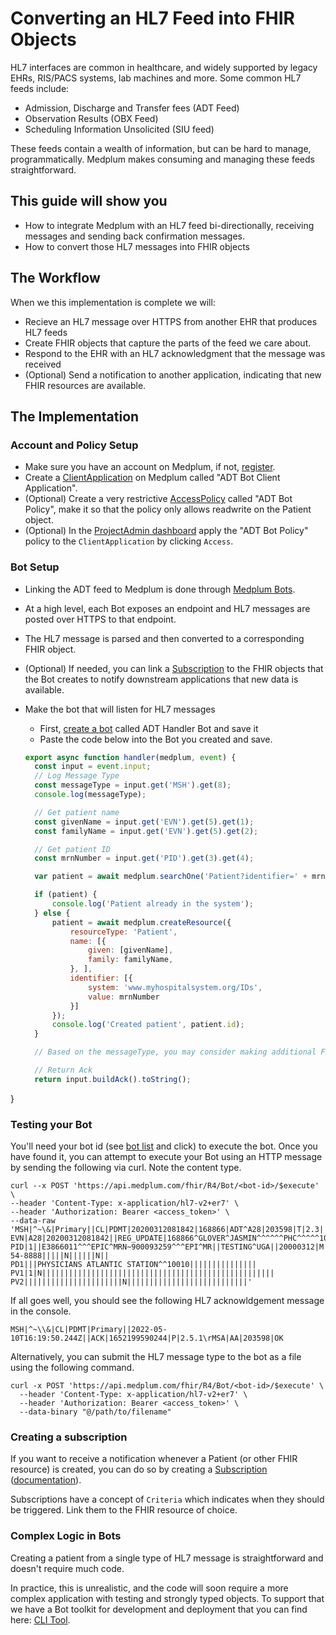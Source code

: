 
# Converting an HL7 Feed into FHIR Objects

HL7 interfaces are common in healthcare, and widely supported by legacy EHRs, RIS/PACS systems, lab machines and more.  Some common HL7 feeds include:

* Admission, Discharge and Transfer fees (ADT Feed)
* Observation Results (OBX Feed)
* Scheduling Information Unsolicited (SIU feed)

These feeds contain a wealth of information, but can be hard to manage, programmatically.  Medplum makes consuming and managing these feeds straightforward.

## This guide will show you

* How to integrate Medplum with an HL7 feed bi-directionally, receiving messages and sending back confirmation messages.
* How to convert those HL7 messages into FHIR objects

## The Workflow

When we this implementation is complete we will:

* Recieve an HL7 message over HTTPS from another EHR that produces HL7 feeds
* Create FHIR objects that capture the parts of the feed we care about.
* Respond to the EHR with an HL7 acknowledgment that the message was received
* (Optional) Send a notification to another application, indicating that new FHIR resources are available.

## The Implementation

### Account and Policy Setup

* Make sure you have an account on Medplum, if not, [register](https://app.medplum.com/register).
* Create a [ClientApplication](https://app.medplum.com/admin/project) on Medplum called "ADT Bot Client Application".
* (Optional) Create a very restrictive [AccessPolicy](https://app.medplum.com/AccessPolicy) called "ADT Bot Policy", make it so that the policy only allows readwrite on the Patient object.
* (Optional) In the [ProjectAdmin dashboard](https://app.medplum.com/admin/project) apply the "ADT Bot Policy" policy to the `ClientApplication` by clicking `Access`.

### Bot Setup

* Linking the ADT feed to Medplum is done through [Medplum Bots](https://app.medplum.com/Bot).
* At a high level, each Bot exposes an endpoint and HL7 messages are posted over HTTPS to that endpoint.
* The HL7 message is parsed and then converted to a corresponding FHIR object.  
* (Optional) If needed, you can link a [Subscription](https://app.medplum.com/Subscription) to the FHIR objects that the Bot creates to notify downstream applications that new data is available.

* Make the bot that will listen for HL7 messages
  * First, [create a bot](https://app.medplum.com/admin/project) called ADT Handler Bot and save it
  * Paste the code below into the Bot you created and save.

  ```js
  export async function handler(medplum, event) {
    const input = event.input;
    // Log Message Type
    const messageType = input.get('MSH').get(8);
    console.log(messageType);

    // Get patient name
    const givenName = input.get('EVN').get(5).get(1);
    const familyName = input.get('EVN').get(5).get(2);

    // Get patient ID
    const mrnNumber = input.get('PID').get(3).get(4);

    var patient = await medplum.searchOne('Patient?identifier=' + mrnNumber);

    if (patient) {
        console.log('Patient already in the system');
    } else {
        patient = await medplum.createResource({
            resourceType: 'Patient',
            name: [{
                given: [givenName],
                family: familyName,
            }, ],
            identifier: [{
                system: 'www.myhospitalsystem.org/IDs',
                value: mrnNumber
            }]
        });
        console.log('Created patient', patient.id);
    }

    // Based on the messageType, you may consider making additional FHIR objects here

    // Return Ack
    return input.buildAck().toString();
}

### Testing your Bot

You'll need your bot id (see [bot list](https://app.medplum.com/Bot) and click) to execute the bot. Once you have found it, you can attempt to execute your Bot using an HTTP message by sending the following via curl.  Note the content type.

```cURL
curl --x POST 'https://api.medplum.com/fhir/R4/Bot/<bot-id>/$execute' \
--header 'Content-Type: x-application/hl7-v2+er7' \
--header 'Authorization: Bearer <access_token>' \
--data-raw 'MSH|^~\&|Primary||CL|PDMT|20200312081842|168866|ADT^A28|203598|T|2.3|||||||||||
EVN|A28|20200312081842||REG_UPDATE|168866^GLOVER^JASMIN^^^^^^PHC^^^^^10010||
PID|1||E3866011^^^EPIC^MRN~900093259^^^EPI^MR||TESTING^UGA||20000312|M|||^^^^^USA^P||||||||123-54-8888|||||N||||||N||
PD1|||PHYSICIANS ATLANTIC STATION^^10010|||||||||||||||
PV1|1|N||||||||||||||||||||||||||||||||||||||||||||||||||||
PV2||||||||||||||||||||||N|||||||||||||||||||||||||||'
```

If all goes well, you should see the following HL7 acknowldgement message in the console.

```hl7
MSH|^~\\&|CL|PDMT|Primary||2022-05-10T16:19:50.244Z||ACK|1652199590244|P|2.5.1\rMSA|AA|203598|OK
```

Alternatively, you can submit the HL7 message type to the bot as a file using the following command.

```cURL
curl -x POST 'https://api.medplum.com/fhir/R4/Bot/<bot-id>/$execute' \
  --header 'Content-Type: x-application/hl7-v2+er7' \
  --header 'Authorization: Bearer <access_token>' \
  --data-binary "@/path/to/filename"
```

### Creating a subscription

If you want to receive a notification whenever a Patient (or other FHIR resource) is created, you can do so by creating a [Subscription](https://docs.medplum.com/api/fhir/resources/subscription) ([documentation](https://docs.medplum.com/api/fhir/resources/subscription)).

Subscriptions have a concept of `Criteria` which indicates when they should be triggered.  Link them to the FHIR resource of choice.

### Complex Logic in Bots

Creating a patient from a single type of HL7 message is straightforward and doesn't require much code.

In practice, this is unrealistic, and the code will soon require a more complex application with testing and strongly typed objects.  To support that we have a Bot toolkit for development and deployment that you can find here: [CLI Tool](https://github.com/medplum/medplum-demo-bots).
